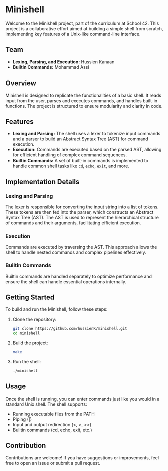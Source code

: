 # Minishell

Welcome to the Minishell project, part of the curriculum at School 42. This project is a collaborative effort aimed at building a simple shell from scratch, implementing key features of a Unix-like command-line interface.

## Team

- **Lexing, Parsing, and Execution:** Hussien Kanaan
- **Builtin Commands:** Mohammad Assi

## Overview

Minishell is designed to replicate the functionalities of a basic shell. It reads input from the user, parses and executes commands, and handles built-in functions. The project is structured to ensure modularity and clarity in code.

## Features

- **Lexing and Parsing:** The shell uses a lexer to tokenize input commands and a parser to build an Abstract Syntax Tree (AST) for command execution.
- **Execution:** Commands are executed based on the parsed AST, allowing for efficient handling of complex command sequences.
- **Builtin Commands:** A set of built-in commands is implemented to handle common shell tasks like `cd`, `echo`, `exit`, and more.

## Implementation Details

### Lexing and Parsing

The lexer is responsible for converting the input string into a list of tokens. These tokens are then fed into the parser, which constructs an Abstract Syntax Tree (AST). The AST is used to represent the hierarchical structure of commands and their arguments, facilitating efficient execution.

### Execution

Commands are executed by traversing the AST. This approach allows the shell to handle nested commands and complex pipelines effectively.

### Builtin Commands

Builtin commands are handled separately to optimize performance and ensure the shell can handle essential operations internally.

## Getting Started

To build and run the Minishell, follow these steps:

1. Clone the repository:
   ```sh
   git clone https://github.com/hussienK/minishell.git
   cd minishell
2. Build the project:
   ```sh
   make
3. Run the shell:
   ```sh
   ./minishell

## Usage

Once the shell is running, you can enter commands just like you would in a standard Unix shell. The shell supports:

- Running executable files from the PATH
- Piping (|)
- Input and output redirection (<, >, >>)
- Builtin commands (cd, echo, exit, etc.)

## Contribution

Contributions are welcome! If you have suggestions or improvements, feel free to open an issue or submit a pull request.
